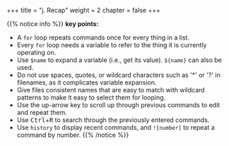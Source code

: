 +++
title = "j. Recap"
weight = 2
chapter = false
+++

{{% notice info %}}
**key points:**
- A `for` loop repeats commands once for every thing in a list.
- Every `for` loop needs a variable to refer to the thing it is currently operating on.
- Use `$name` to expand a variable (i.e., get its value). `${name}` can also be used.
- Do not use spaces, quotes, or wildcard characters such as '*' or '?' in filenames, as it complicates variable expansion.
- Give files consistent names that are easy to match with wildcard patterns to make it easy to select them for looping.
- Use the up-arrow key to scroll up through previous commands to edit and repeat them.
- Use <kbd>Ctrl</kbd>+<kbd>R</kbd> to search through the previously entered commands.
- Use `history` to display recent commands, and `![number]` to repeat a command by number.
{{% /notice %}}
